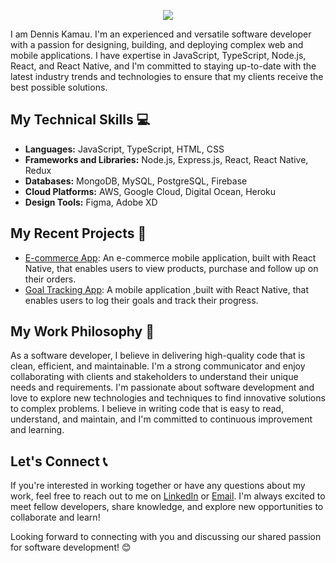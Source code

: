 <!-- # Hi, I'm Dennis Kamau 👋 -->

<p align="center">
  <img src="https://readme-typing-svg.demolab.com/?lines=Hi,+Welcome+To+My+Profile+👋!&font=Fira%20Code&center=true&width=380&height=50&duration=4000&pause=1000">
</p>

I am Dennis Kamau. I'm an experienced and versatile software developer with a passion for designing, building, and deploying complex web and mobile applications. I have expertise in JavaScript, TypeScript, Node.js, React, and React Native, and I'm committed to staying up-to-date with the latest industry trends and technologies to ensure that my clients receive the best possible solutions.

## My Technical Skills 💻

- **Languages:** JavaScript, TypeScript, HTML, CSS
- **Frameworks and Libraries:** Node.js, Express.js, React, React Native, Redux
- **Databases:** MongoDB, MySQL, PostgreSQL, Firebase
- **Cloud Platforms:** AWS, Google Cloud, Digital Ocean, Heroku
- **Design Tools:** Figma, Adobe XD

## My Recent Projects 🚀

- [E-commerce App](https://github.com/dennis-kamau/EcommerceApp.git): An e-commerce mobile application, built with React Native, that enables users to view products, purchase and follow up on their orders.
- [Goal Tracking App](https://github.com/dennis-kamau/GoalTrackingApp.git): A mobile application ,built with React Native, that enables users to log their goals and track their progress.

## My Work Philosophy 🤝

As a software developer, I believe in delivering high-quality code that is clean, efficient, and maintainable. I'm a strong communicator and enjoy collaborating with clients and stakeholders to understand their unique needs and requirements. I'm passionate about software development and love to explore new technologies and techniques to find innovative solutions to complex problems. I believe in writing code that is easy to read, understand, and maintain, and I'm committed to continuous improvement and learning.

## Let's Connect 📞

If you're interested in working together or have any questions about my work, feel free to reach out to me on [LinkedIn](https://www.linkedin.com/in/kamaudennis254) or [Email](mailto:kamaudennis999@gmail.com). I'm always excited to meet fellow developers, share knowledge, and explore new opportunities to collaborate and learn!

Looking forward to connecting with you and discussing our shared passion for software development! 😊
